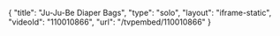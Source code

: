 {
    "title": "Ju-Ju-Be Diaper Bags",
    "type": "solo",
    "layout": "iframe-static",
    "videoId": "110010866",
    "url": "\/tvpembed\/110010866"
}